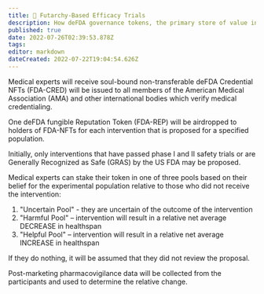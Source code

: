 ```yaml
---
title: 🔮 Futarchy-Based Efficacy Trials
description: How deFDA governance tokens, the primary store of value in the deFDA ecosystem, are created, distributed, and used.
published: true
date: 2022-07-26T02:39:53.878Z
tags: 
editor: markdown
dateCreated: 2022-07-22T19:04:54.626Z
---
```


Medical experts will receive soul-bound non-transferable deFDA Credential NFTs (FDA-CRED) will be issued to all members of the American Medical Association (AMA) and other international bodies which verify medical credentialing.

One deFDA fungible Reputation Token (FDA-REP) will be airdropped to holders of FDA-NFTs for each intervention that is proposed for a specified population.

Initially, only interventions that have passed phase I and II safety trials or are Generally Recognized as Safe (GRAS) by the US FDA may be proposed.

Medical experts can stake their token in one of three pools based on their belief for the experimental population relative to those who did not receive the intervention:

1. "Uncertain Pool" - they are uncertain of the outcome of the intervention
2. "Harmful Pool" – intervention will result in a relative net average DECREASE in healthspan
3. "Helpful Pool" – intervention will result in a relative net average INCREASE in healthspan

If they do nothing, it will be assumed that they did not review the proposal.

Post-marketing pharmacovigilance data will be collected from the participants and used to determine the relative change.
